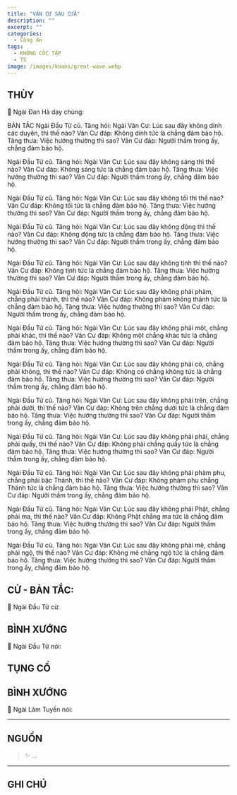 ```yaml
---
title: "VÂN CƯ SÁU CỬA"
description: ""
excerpt: ""
categories:
  - Công án
tags:
  - KHÔNG CỐC TẬP
  - TS 
image: /images/koans/great-wave.webp
---
```


## THÙY

📢 Ngài Đan Hà dạy chúng:



BẢN TẮC
Ngài Đầu Tử cũ. Tăng hỏi: Ngài Vân Cư: Lúc sau đây không dính các duyên, thì thế nào?
Vân Cư đáp: Không dính tức là chẳng đảm bảo hộ.
Tăng thưa: Việc hướng thường thì sao?
Vân Cư đáp: Người thầm trong ấy, chẳng đảm bảo hộ.

Ngài Đầu Tử cũ. Tăng hỏi: Ngài Vân Cư: Lúc sau đây không sáng thì thế nào?
Vân Cư đáp: Không sáng tức là chẳng đảm bảo hộ.
Tăng thưa: Việc hướng thường thì sao?
Vân Cư đáp: Người thầm trong ấy, chẳng đảm bảo hộ.

Ngài Đầu Tử cũ. Tăng hỏi: Ngài Vân Cư: Lúc sau đây không tối thì thế nào?
Vân Cư đáp: Không tối tức là chẳng đảm bảo hộ.
Tăng thưa: Việc hướng thường thì sao?
Vân Cư đáp: Người thầm trong ấy, chẳng đảm bảo hộ.

Ngài Đầu Tử cũ. Tăng hỏi: Ngài Vân Cư: Lúc sau đây không động thì thế nào?
Vân Cư đáp: Không động tức là chẳng đảm bảo hộ.
Tăng thưa: Việc hướng thường thì sao?
Vân Cư đáp: Người thầm trong ấy, chẳng đảm bảo hộ.

Ngài Đầu Tử cũ. Tăng hỏi: Ngài Vân Cư: Lúc sau đây không tịnh thì thế nào?
Vân Cư đáp: Không tịnh tức là chẳng đảm bảo hộ.
Tăng thưa: Việc hướng thường thì sao?
Vân Cư đáp: Người thầm trong ấy, chẳng đảm bảo hộ.

Ngài Đầu Tử cũ. Tăng hỏi: Ngài Vân Cư: Lúc sau đây không phải phàm, chẳng phải thánh, thì thế nào?
Vân Cư đáp: Không phàm không thánh tức là chẳng đảm bảo hộ.
Tăng thưa: Việc hướng thường thì sao?
Vân Cư đáp: Người thầm trong ấy, chẳng đảm bảo hộ.

Ngài Đầu Tử cũ. Tăng hỏi: Ngài Vân Cư: Lúc sau đây không phải một, chẳng phải khác, thì thế nào?
Vân Cư đáp: Không một chẳng khác tức là chẳng đảm bảo hộ.
Tăng thưa: Việc hướng thường thì sao?
Vân Cư đáp: Người thầm trong ấy, chẳng đảm bảo hộ.

Ngài Đầu Tử cũ. Tăng hỏi: Ngài Vân Cư: Lúc sau đây không phải có, chẳng phải không, thì thế nào?
Vân Cư đáp: Không có chẳng không tức là chẳng đảm bảo hộ.
Tăng thưa: Việc hướng thường thì sao?
Vân Cư đáp: Người thầm trong ấy, chẳng đảm bảo hộ.

Ngài Đầu Tử cũ. Tăng hỏi: Ngài Vân Cư: Lúc sau đây không phải trên, chẳng phải dưới, thì thế nào?
Vân Cư đáp: Không trên chẳng dưới tức là chẳng đảm bảo hộ.
Tăng thưa: Việc hướng thường thì sao?
Vân Cư đáp: Người thầm trong ấy, chẳng đảm bảo hộ.

Ngài Đầu Tử cũ. Tăng hỏi: Ngài Vân Cư: Lúc sau đây không phải phải, chẳng phải quấy, thì thế nào?
Vân Cư đáp: Không phải chẳng quấy tức là chẳng đảm bảo hộ.
Tăng thưa: Việc hướng thường thì sao?
Vân Cư đáp: Người thầm trong ấy, chẳng đảm bảo hộ.

Ngài Đầu Tử cũ. Tăng hỏi: Ngài Vân Cư: Lúc sau đây không phải phàm phu, chẳng phải bậc Thánh, thì thế nào?
Vân Cư đáp: Không phàm phu chẳng Thánh tức là chẳng đảm bảo hộ.
Tăng thưa: Việc hướng thường thì sao?
Vân Cư đáp: Người thầm trong ấy, chẳng đảm bảo hộ.

Ngài Đầu Tử cũ. Tăng hỏi: Ngài Vân Cư: Lúc sau đây không phải Phật, chẳng phải ma, thì thế nào?
Vân Cư đáp: Không Phật chẳng ma tức là chẳng đảm bảo hộ.
Tăng thưa: Việc hướng thường thì sao?
Vân Cư đáp: Người thầm trong ấy, chẳng đảm bảo hộ.

Ngài Đầu Tử cũ. Tăng hỏi: Ngài Vân Cư: Lúc sau đây không phải mê, chẳng phải ngộ, thì thế nào?
Vân Cư đáp: Không mê chẳng ngộ tức là chẳng đảm bảo hộ.
Tăng thưa: Việc hướng thường thì sao?
Vân Cư đáp: Người thầm trong ấy, chẳng đảm bảo hộ.

## CỬ - BẢN TẮC:

📢 Ngài Đầu Tử cử:

> 

## BÌNH XƯỚNG

📢 Ngài Đầu Tử nói:



## TỤNG CỔ

> 

## BÌNH XƯỚNG

📢 Ngài Lâm Tuyền nói:



<hr class="blog-rule" />

## NGUỒN

> ✨ ...

<hr class="blog-rule" />

## GHI CHÚ

[^1]: ⭐️ <a href="/masters/Shaoshan-Huanpu" target="_blank">🔗 TS </a>
